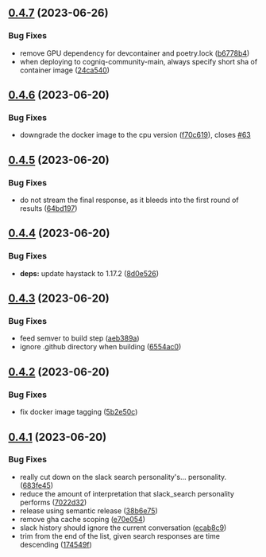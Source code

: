 ## [0.4.7](https://github.com/CogniQ/CogniQ/compare/v0.4.6...v0.4.7) (2023-06-26)


### Bug Fixes

* remove GPU dependency for devcontainer and poetry.lock ([b6778b4](https://github.com/CogniQ/CogniQ/commit/b6778b48a3da5814ad9c8687c8d0e2db169b6924))
* when deploying to cogniq-community-main, always specify short sha of container image ([24ca540](https://github.com/CogniQ/CogniQ/commit/24ca5402752348e29ceafad3c52bb9a91106d45c))

## [0.4.6](https://github.com/CogniQ/CogniQ/compare/v0.4.5...v0.4.6) (2023-06-20)


### Bug Fixes

* downgrade the docker image to the cpu version ([f70c619](https://github.com/CogniQ/CogniQ/commit/f70c619de942e8287282dde6cfc549b501d30099)), closes [#63](https://github.com/CogniQ/CogniQ/issues/63)

## [0.4.5](https://github.com/CogniQ/CogniQ/compare/v0.4.4...v0.4.5) (2023-06-20)


### Bug Fixes

* do not stream the final response, as it bleeds into the first round of results ([64bd197](https://github.com/CogniQ/CogniQ/commit/64bd197dc714465eedd968be1bf45f01c08ba30c))

## [0.4.4](https://github.com/CogniQ/CogniQ/compare/v0.4.3...v0.4.4) (2023-06-20)


### Bug Fixes

* **deps:** update haystack to 1.17.2 ([8d0e526](https://github.com/CogniQ/CogniQ/commit/8d0e526caf4b8f56858249e9cb0e72c30c6ae4dc))

## [0.4.3](https://github.com/CogniQ/CogniQ/compare/v0.4.2...v0.4.3) (2023-06-20)


### Bug Fixes

* feed semver to build step ([aeb389a](https://github.com/CogniQ/CogniQ/commit/aeb389a2c1e0f7ecdcf8f4256dd2adb772377412))
* ignore .github directory when building ([6554ac0](https://github.com/CogniQ/CogniQ/commit/6554ac0691a5cf7020cedc6178c01b4900952cd9))

## [0.4.2](https://github.com/CogniQ/CogniQ/compare/v0.4.1...v0.4.2) (2023-06-20)


### Bug Fixes

* fix docker image tagging ([5b2e50c](https://github.com/CogniQ/CogniQ/commit/5b2e50c3fc7a29250969aa04932a0a7c1b23ce7c))

## [0.4.1](https://github.com/CogniQ/CogniQ/compare/v0.4.0...v0.4.1) (2023-06-20)


### Bug Fixes

* really cut down on the slack search personality's... personality. ([683fe45](https://github.com/CogniQ/CogniQ/commit/683fe458495bd7746d68d0a27dffd9e064ba1205))
* reduce the amount of interpretation that slack_search personality performs ([7022d32](https://github.com/CogniQ/CogniQ/commit/7022d322ad5da3dd8bc7c724b63207eb1eb40e93))
* release using semantic release ([38b6e75](https://github.com/CogniQ/CogniQ/commit/38b6e75454db0d8e1908125960a0a71880d22c91))
* remove gha cache scoping ([e70e054](https://github.com/CogniQ/CogniQ/commit/e70e05456981b1773e5469904c51bece4bce5f8e))
* slack history should ignore the current conversation ([ecab8c9](https://github.com/CogniQ/CogniQ/commit/ecab8c95d452b9c958b5ce984d28a10ce4c6270d))
* trim from the end of the list, given search responses are time descending ([174549f](https://github.com/CogniQ/CogniQ/commit/174549f2027a66107699bd1db29c252ba74023f3))
